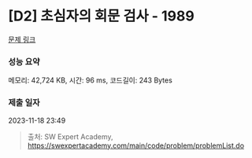 # [D2] 초심자의 회문 검사 - 1989 

[문제 링크](https://swexpertacademy.com/main/code/problem/problemDetail.do?contestProbId=AV5PyTLqAf4DFAUq) 

### 성능 요약

메모리: 42,724 KB, 시간: 96 ms, 코드길이: 243 Bytes

### 제출 일자

2023-11-18 23:49



> 출처: SW Expert Academy, https://swexpertacademy.com/main/code/problem/problemList.do